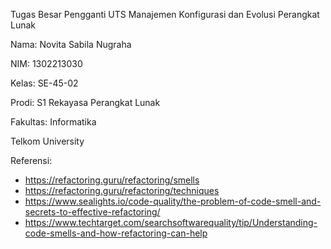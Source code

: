 Tugas Besar Pengganti UTS Manajemen Konfigurasi dan Evolusi Perangkat Lunak

Nama: Novita Sabila Nugraha

NIM: 1302213030

Kelas: SE-45-02

Prodi: S1 Rekayasa Perangkat Lunak

Fakultas: Informatika

Telkom University

Referensi:
- https://refactoring.guru/refactoring/smells
- https://refactoring.guru/refactoring/techniques
- https://www.sealights.io/code-quality/the-problem-of-code-smell-and-secrets-to-effective-refactoring/
- https://www.techtarget.com/searchsoftwarequality/tip/Understanding-code-smells-and-how-refactoring-can-help
